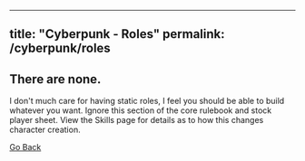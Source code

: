----
title: "Cyberpunk - Roles"
permalink: /cyberpunk/roles
----
## There are none.

I don't much care for having static roles, I feel you should be able to build whatever you want. Ignore this section of the core rulebook and stock player sheet. View the Skills page for details as to how this changes character creation.

[Go Back](/cyberpunk)
